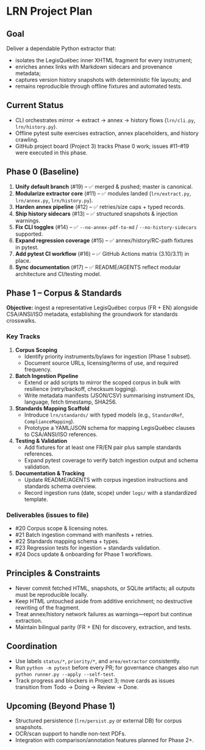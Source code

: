 # LRN Project Plan

## Goal
Deliver a dependable Python extractor that:
- isolates the LegisQuébec inner XHTML fragment for every instrument;
- enriches annex links with Markdown sidecars and provenance metadata;
- captures version history snapshots with deterministic file layouts; and
- remains reproducible through offline fixtures and automated tests.

## Current Status
- CLI orchestrates mirror → extract → annex → history flows (`lrn/cli.py`, `lrn/history.py`).
- Offline pytest suite exercises extraction, annex placeholders, and history crawling.
- GitHub project board (Project 3) tracks Phase 0 work; issues #11–#19 were executed in this phase.

## Phase 0 (Baseline)
1. **Unify default branch** (#19) – ✅ merged & pushed; master is canonical.
2. **Modularize extractor core** (#11) – ✅ modules landed (`lrn/extract.py`, `lrn/annex.py`, `lrn/history.py`).
3. **Harden annex pipeline** (#12) – ✅ retries/size caps + typed records.
4. **Ship history sidecars** (#13) – ✅ structured snapshots & injection warnings.
5. **Fix CLI toggles** (#14) – ✅ `--no-annex-pdf-to-md` / `--no-history-sidecars` supported.
6. **Expand regression coverage** (#15) – ✅ annex/history/RC-path fixtures in pytest.
7. **Add pytest CI workflow** (#16) – ✅ GitHub Actions matrix (3.10/3.11) in place.
8. **Sync documentation** (#17) – ✅ README/AGENTS reflect modular architecture and CI/testing model.

## Phase 1 – Corpus & Standards
**Objective:** ingest a representative LegisQuébec corpus (FR + EN) alongside CSA/ANSI/ISO metadata, establishing the groundwork for standards crosswalks.

### Key Tracks
1. **Corpus Scoping**
   - Identify priority instruments/bylaws for ingestion (Phase 1 subset).
   - Document source URLs, licensing/terms of use, and required frequency.
2. **Batch Ingestion Pipeline**
   - Extend or add scripts to mirror the scoped corpus in bulk with resilience (retry/backoff, checksum logging).
   - Write metadata manifests (JSON/CSV) summarising instrument IDs, language, fetch timestamp, SHA256.
3. **Standards Mapping Scaffold**
   - Introduce `lrn/standards/` with typed models (e.g., `StandardRef`, `ComplianceMapping`).
   - Prototype a YAML/JSON schema for mapping LegisQuébec clauses to CSA/ANSI/ISO references.
4. **Testing & Validation**
   - Add fixtures for at least one FR/EN pair plus sample standards references.
   - Expand pytest coverage to verify batch ingestion output and schema validation.
5. **Documentation & Tracking**
   - Update README/AGENTS with corpus ingestion instructions and standards schema overview.
   - Record ingestion runs (date, scope) under `logs/` with a standardized template.

### Deliverables (issues to file)
- #20 Corpus scope & licensing notes.
- #21 Batch ingestion command with manifests + retries.
- #22 Standards mapping schema + types.
- #23 Regression tests for ingestion + standards validation.
- #24 Docs update & onboarding for Phase 1 workflows.

## Principles & Constraints
- Never commit fetched HTML, snapshots, or SQLite artifacts; all outputs must be reproducible locally.
- Keep HTML untouched aside from additive enrichment; no destructive rewriting of the fragment.
- Treat annex/history network failures as warnings—report but continue extraction.
- Maintain bilingual parity (FR + EN) for discovery, extraction, and tests.

## Coordination
- Use labels `status/*`, `priority/*`, and `area/extractor` consistently.
- Run `python -m pytest` before every PR; for governance changes also run `python runner.py --apply --self-test`.
- Track progress and blockers in Project 3; move cards as issues transition from Todo → Doing → Review → Done.

## Upcoming (Beyond Phase 1)
- Structured persistence (`lrn/persist.py` or external DB) for corpus snapshots.
- OCR/scan support to handle non-text PDFs.
- Integration with comparison/annotation features planned for Phase 2+.
